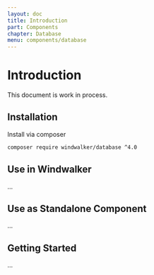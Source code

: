 ```yaml
---
layout: doc
title: Introduction
part: Components
chapter: Database
menu: components/database
---
```


# Introduction

This document is work in process.

## Installation

Install via composer

```bash
composer require windwalker/database ^4.0
```

## Use in Windwalker

...

## Use as Standalone Component

...

## Getting Started

...
